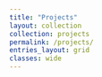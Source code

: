 ```yaml
---
title: "Projects"
layout: collection
collection: projects
permalink: /projects/
entries_layout: grid
classes: wide
---
```

